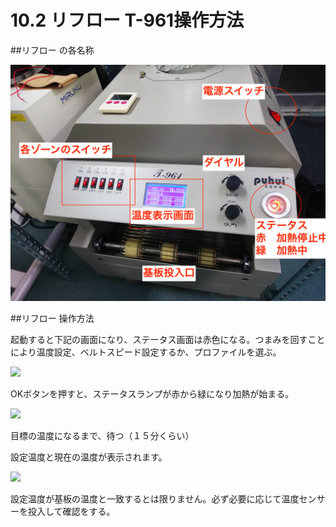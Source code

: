 # 10.2 リフロー T-961操作方法

##リフロー の各名称

![](./img/PIC206.JPG)

##リフロー 操作方法

起動すると下記の画面になり、ステータス画面は赤色になる。つまみを回すことにより温度設定、ベルトスピード設定するか、プロファイルを選ぶ。

![](./img/PIC207.JPG)

OKボタンを押すと、ステータスランプが赤から緑になり加熱が始まる。

![](./img/PIC209.JPG)

目標の温度になるまで、待つ（１５分くらい）

設定温度と現在の温度が表示されます。

![](./img/PIC208.JPG)

設定温度が基板の温度と一致するとは限りません。必ず必要に応じて温度センサーを投入して確認をする。
